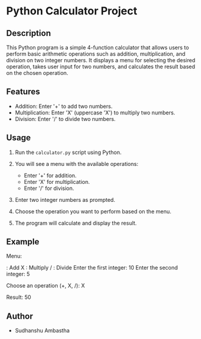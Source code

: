 # Python Calculator Project

## Description

This Python program is a simple 4-function calculator that allows users to perform basic arithmetic operations such as addition, multiplication, and division on two integer numbers. It displays a menu for selecting the desired operation, takes user input for two numbers, and calculates the result based on the chosen operation.

## Features

- Addition: Enter '+' to add two numbers.
- Multiplication: Enter 'X' (uppercase 'X') to multiply two numbers.
- Division: Enter '/' to divide two numbers.

## Usage

1. Run the `calculator.py` script using Python.

2. You will see a menu with the available operations:
   - Enter '+' for addition.
   - Enter 'X' for multiplication.
   - Enter '/' for division.

3. Enter two integer numbers as prompted.

4. Choose the operation you want to perform based on the menu.

5. The program will calculate and display the result.

## Example
Menu:

: Add
X : Multiply
/ : Divide
Enter the first integer: 10
Enter the second integer: 5

Choose an operation (+, X, /): X

Result: 50
## Author

- Sudhanshu Ambastha
